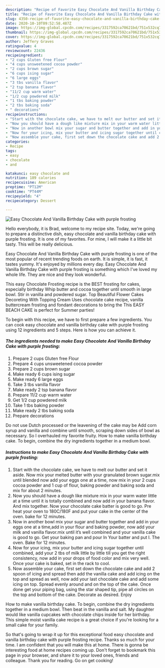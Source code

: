 ```yaml
---
description: "Recipe of Favorite Easy Chocolate And Vanilla Birthday Cake with purple frosting"
title: "Recipe of Favorite Easy Chocolate And Vanilla Birthday Cake with purple frosting"
slug: 4350-recipe-of-favorite-easy-chocolate-and-vanilla-birthday-cake-with-purple-frosting
date: 2020-10-10T09:52:58.487Z
image: https://img-global.cpcdn.com/recipes/3317592ca70621bd/751x532cq70/easy-chocolate-and-vanilla-birthday-cake-with-purple-frosting-recipe-main-photo.jpg
thumbnail: https://img-global.cpcdn.com/recipes/3317592ca70621bd/751x532cq70/easy-chocolate-and-vanilla-birthday-cake-with-purple-frosting-recipe-main-photo.jpg
cover: https://img-global.cpcdn.com/recipes/3317592ca70621bd/751x532cq70/easy-chocolate-and-vanilla-birthday-cake-with-purple-frosting-recipe-main-photo.jpg
author: Jeffery Graves
ratingvalue: 4
reviewcount: 22436
recipeingredient:
- "2 cups Gluten free Flour"
- "4 cups unsweetened cocoa powder"
- "2 cups brown sugar"
- "6 cups ising sugar"
- "6 large eggs"
- "3 tbs vanilla flavor"
- "2 tsp banana flavor"
- "11/2 cup warm water"
- "1/2 cup powdered milk"
- "1 tbs baking powder"
- "2 tbs baking soda"
- " decorations"
recipeinstructions:
- "Start with the chocolate cake, we have to melt our butter and set it aside. Now mix your melted butter with your granulated brown sugar.mix until blended now add your eggs one at a time, now mix in your 2 cups cocoa powder and 1 cup of flour, baking powder and baking soda and mix for about 2 minutes."
- "Now you should have a dough like mixture mix in your warm water little at a time until it is totally combined and now add in your banana flavor. And mix together. Now your chocolate cake batter is good to go. Pre heat your oven to 180C/180F and put your cake in the center of the oven. bake for 12 minutes."
- "Now in another bowl mix your sugar and butter together and add in your eggs one at a time,add in your flour and baking powder, now add your milk and vanilla flavor.mix until it’s well combined and your vanilla cake is good to go. Get your baking pan and pour In Your batter and put I. The oven. Bake for 12 minutes."
- "Now for your icing, mix your butter and icing sugar together until combined, add your 2 tbs of milk little by little till you get the right consistency, now add in your drops of food color and mix very well. Once your cake is baked, set in the rack to cool."
- "Now assemble your cake, first set down the chocolate cake and add 2 spoon of icing and spread then add the vanilla cake and add icing on the top and spread as well, now add your last chocolate cake and add some icing on top. Spread evenly around and on the top of the cake. Once done get your piping bag, using the star shaped tip, pipe all circles on the top and bottom of the cake. Decorate as desired. Enjoy"
categories:
- Recipe
tags:
- easy
- chocolate
- and

katakunci: easy chocolate and 
nutrition: 189 calories
recipecuisine: American
preptime: "PT12M"
cooktime: "PT44M"
recipeyield: "4"
recipecategory: Dessert

---
```



![Easy Chocolate And Vanilla Birthday Cake with purple frosting](https://img-global.cpcdn.com/recipes/3317592ca70621bd/751x532cq70/easy-chocolate-and-vanilla-birthday-cake-with-purple-frosting-recipe-main-photo.jpg)

Hello everybody, it is Brad, welcome to my recipe site. Today, we're going to prepare a distinctive dish, easy chocolate and vanilla birthday cake with purple frosting. It is one of my favorites. For mine, I will make it a little bit tasty. This will be really delicious.

Easy Chocolate And Vanilla Birthday Cake with purple frosting is one of the most popular of recent trending foods on earth. It is simple, it is fast, it tastes yummy. It's enjoyed by millions every day. Easy Chocolate And Vanilla Birthday Cake with purple frosting is something which I've loved my whole life. They are nice and they look wonderful.

This easy Chocolate Frosting recipe is the BEST frosting for cakes, especially birthday Whip butter and cocoa together until smooth in large bowl. Stir in vanilla and powdered sugar. Top Beautiful Flower Cakes Decoreting With Topping Cream Uses chocolate cake recipe, vanilla buttercream frosting and fondant decorations to bring the This EASY BEACH CAKE is perfect for Summer parties!


To begin with this recipe, we have to first prepare a few ingredients. You can cook easy chocolate and vanilla birthday cake with purple frosting using 12 ingredients and 5 steps. Here is how you can achieve it.

<!--inarticleads1-->

##### The ingredients needed to make Easy Chocolate And Vanilla Birthday Cake with purple frosting:

1. Prepare 2 cups Gluten free Flour
1. Prepare 4 cups unsweetened cocoa powder
1. Prepare 2 cups brown sugar
1. Make ready 6 cups ising sugar
1. Make ready 6 large eggs
1. Take 3 tbs vanilla flavor
1. Make ready 2 tsp banana flavor
1. Prepare 11/2 cup warm water
1. Get 1/2 cup powdered milk
1. Take 1 tbs baking powder
1. Make ready 2 tbs baking soda
1. Prepare  decorations


Do not use Dutch processed or the leavening of the cake may be Add corn syrup and vanilla and combine until smooth, scraping down sides of bowl as necessary. So I overhauled my favorite fruity. How to make vanilla birthday cake. To begin, combine the dry ingredients together in a medium bowl. 

<!--inarticleads2-->

##### Instructions to make Easy Chocolate And Vanilla Birthday Cake with purple frosting:

1. Start with the chocolate cake, we have to melt our butter and set it aside. Now mix your melted butter with your granulated brown sugar.mix until blended now add your eggs one at a time, now mix in your 2 cups cocoa powder and 1 cup of flour, baking powder and baking soda and mix for about 2 minutes.
1. Now you should have a dough like mixture mix in your warm water little at a time until it is totally combined and now add in your banana flavor. And mix together. Now your chocolate cake batter is good to go. Pre heat your oven to 180C/180F and put your cake in the center of the oven. bake for 12 minutes.
1. Now in another bowl mix your sugar and butter together and add in your eggs one at a time,add in your flour and baking powder, now add your milk and vanilla flavor.mix until it’s well combined and your vanilla cake is good to go. Get your baking pan and pour In Your batter and put I. The oven. Bake for 12 minutes.
1. Now for your icing, mix your butter and icing sugar together until combined, add your 2 tbs of milk little by little till you get the right consistency, now add in your drops of food color and mix very well. Once your cake is baked, set in the rack to cool.
1. Now assemble your cake, first set down the chocolate cake and add 2 spoon of icing and spread then add the vanilla cake and add icing on the top and spread as well, now add your last chocolate cake and add some icing on top. Spread evenly around and on the top of the cake. Once done get your piping bag, using the star shaped tip, pipe all circles on the top and bottom of the cake. Decorate as desired. Enjoy


How to make vanilla birthday cake. To begin, combine the dry ingredients together in a medium bowl. Then beat in the vanilla and salt. My daughter would like vanilla cupcakes with chocolate chips inside for her birthday. This simple moist vanilla cake recipe is a great choice if you&#39;re looking for a small cake for your family. 

So that's going to wrap it up for this exceptional food easy chocolate and vanilla birthday cake with purple frosting recipe. Thanks so much for your time. I am confident that you will make this at home. There is gonna be interesting food at home recipes coming up. Don't forget to bookmark this page in your browser, and share it to your loved ones, friends and colleague. Thank you for reading. Go on get cooking!
